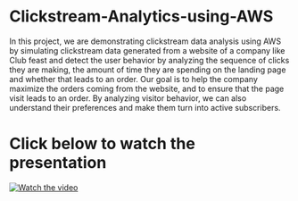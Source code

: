 # Clickstream-Analytics-using-AWS
In this project, we are demonstrating clickstream data analysis using AWS by simulating clickstream data generated from a website of a company like Club feast and detect the user behavior by analyzing the sequence of clicks they are making, the amount of time they are spending on the landing page and whether that leads to an order. Our goal is to help the company maximize the orders coming from the website, and to ensure that the page visit leads to an order. By analyzing visitor behavior, we can also understand their preferences and make them turn into active subscribers.

# Click below to watch the presentation

[![Watch the video](https://i.imgur.com/5XhkRpd.png)](https://youtu.be/Z6Vj-Gp0IqY)

